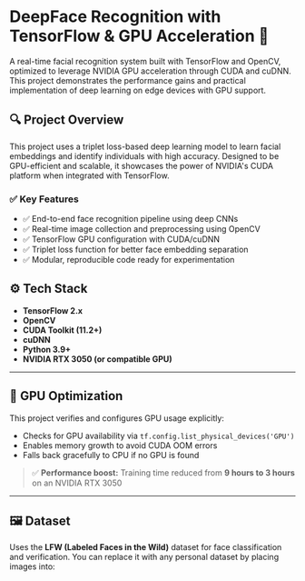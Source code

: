 # DeepFace Recognition with TensorFlow & GPU Acceleration 🚀

A real-time facial recognition system built with TensorFlow and OpenCV, optimized to leverage NVIDIA GPU acceleration through CUDA and cuDNN. This project demonstrates the performance gains and practical implementation of deep learning on edge devices with GPU support.

## 🔍 Project Overview

This project uses a triplet loss-based deep learning model to learn facial embeddings and identify individuals with high accuracy. Designed to be GPU-efficient and scalable, it showcases the power of NVIDIA's CUDA platform when integrated with TensorFlow.

### ✅ Key Features

- ✅ End-to-end face recognition pipeline using deep CNNs  
- ✅ Real-time image collection and preprocessing using OpenCV  
- ✅ TensorFlow GPU configuration with CUDA/cuDNN  
- ✅ Triplet loss function for better face embedding separation  
- ✅ Modular, reproducible code ready for experimentation

## ⚙️ Tech Stack

- **TensorFlow 2.x**
- **OpenCV**
- **CUDA Toolkit (11.2+)**
- **cuDNN**
- **Python 3.9+**
- **NVIDIA RTX 3050 (or compatible GPU)**

---

## 🚀 GPU Optimization

This project verifies and configures GPU usage explicitly:
- Checks for GPU availability via `tf.config.list_physical_devices('GPU')`
- Enables memory growth to avoid CUDA OOM errors
- Falls back gracefully to CPU if no GPU is found

> ✅ **Performance boost:** Training time reduced from **9 hours to 3 hours** on an NVIDIA RTX 3050

---

## 🖼️ Dataset

Uses the **LFW (Labeled Faces in the Wild)** dataset for face classification and verification. You can replace it with any personal dataset by placing images into:

